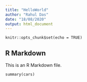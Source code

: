 ```yaml
---
title: "HelloWorld"
author: "Rahul Das"
date: "18/08/2020"
output: html_document
---
```


```{r setup, include=FALSE}
knitr::opts_chunk$set(echo = TRUE)
```

## R Markdown

This is an R Markdown file. 

```{r cars}
summary(cars)
```

